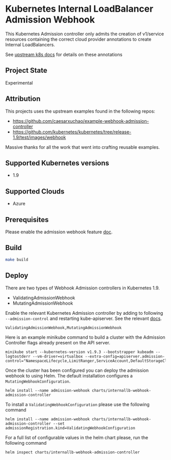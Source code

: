
# Kubernetes Internal LoadBalancer Admission Webhook

This Kubernetes Admission controller only admits the creation of v1/service resources containing the correct cloud provider annotations to create Internal LoadBalancers.

See [upstream k8s docs](https://kubernetes.io/docs/concepts/services-networking/service/#internal-load-balancer) for details on these annotations

## Project State

Experimental

## Attribution

This projects uses the upstream examples found in the following repos:
* https://github.com/caesarxuchao/example-webhook-admission-controller
* https://github.com/kubernetes/kubernetes/tree/release-1.9/test/images/webhook

Massive thanks for all the work that went into crafting reusable examples.

## Supported Kubernetes versions

* 1.9

## Supported Clouds

* Azure

## Prerequisites
Please enable the admission webhook feature
[doc](https://kubernetes.io/docs/admin/extensible-admission-controllers/#enable-external-admission-webhooks).

## Build

```bash
make build
```

## Deploy

There are two types of Webhook Admission controllers in Kubernetes 1.9.
* ValidatingAdmissionWebhook
* MutatingAdmissionWebhook

Enable the relevant Kubernetes Admission controller by adding to following `--admission-control` and restarting kube-apiserver. See the relevant [docs](https://kubernetes.io/docs/admin/extensible-admission-controllers/#external-admission-webhooks).
```
ValidatingAdmissionWebhook,MutatingAdmissionWebhook
```

Here is an example minikube command to build a cluster with the Admission Controller flags already present on the API server.
```
minikube start --kubernetes-version v1.9.3 --bootstrapper kubeadm --logtostderr --vm-driver=virtualbox --extra-config=apiserver.admission-control="NamespaceLifecycle,LimitRanger,ServiceAccount,DefaultStorageClass,ResourceQuota,ValidatingAdmissionWebhook,MutatingAdmissionWebhook,PodPreset"
```

Once the cluster has been configured you can deploy the admission webhook to using Helm. The default installation configures a `MutatingWebhookConfiguration`.

```
helm install --name admission-webhook charts/internallb-webhook-admission-controller
```

To install a `ValidatingWebhookConfiguration` please use the following command

```
helm install --name admission-webhook charts/internallb-webhook-admission-controller --set admissionRegistration.kind=ValidatingWebhookConfiguration
```

For a full list of configurable values in the helm chart please, run the following command

```
helm inspect charts/internallb-webhook-admission-controller
```
